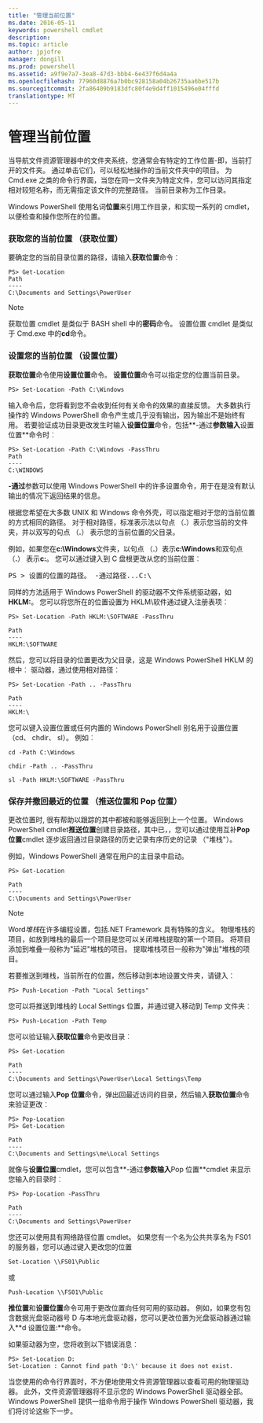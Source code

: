 ```yaml
---
title: "管理当前位置"
ms.date: 2016-05-11
keywords: powershell cmdlet
description: 
ms.topic: article
author: jpjofre
manager: dongill
ms.prod: powershell
ms.assetid: a9f9e7a7-3ea8-47d3-bbb4-6e437f6d4a4a
ms.openlocfilehash: 77960d8876a7b0bc928158a04b26735aa6be517b
ms.sourcegitcommit: 2fa86409b9183dfc80f4e9d4ff1015496e04fffd
translationtype: MT
---
```

# 管理当前位置
当导航文件资源管理器中的文件夹系统，您通常会有特定的工作位置-即，当前打开的文件夹。 通过单击它们，可以轻松地操作的当前文件夹中的项目。 为 Cmd.exe 之类的命令行界面，当您在同一文件夹为特定文件，您可以访问其指定相对较短名称，而无需指定该文件的完整路径。 当前目录称为工作目录。

Windows PowerShell 使用名词**位置**来引用工作目录，和实现一系列的 cmdlet，以便检查和操作您所在的位置。

### 获取您的当前位置 （获取位置）
要确定您的当前目录位置的路径，请输入**获取位置**命令︰

```
PS> Get-Location
Path
----
C:\Documents and Settings\PowerUser
```

> [!NOTE]
> 获取位置 cmdlet 是类似于 BASH shell 中的**密码**命令。 设置位置 cmdlet 是类似于 Cmd.exe 中的**cd**命令。

### 设置您的当前位置 （设置位置）
**获取位置**命令使用**设置位置**命令。 **设置位置**命令可以指定您的位置当前目录。

```
PS> Set-Location -Path C:\Windows
```

输入命令后，您将看到您不会收到任何有关命令的效果的直接反馈。 大多数执行操作的 Windows PowerShell 命令产生或几乎没有输出，因为输出不是始终有用。 若要验证成功目录更改发生时输入**设置位置**命令，包括**-通过**参数输入**设置位置**命令时︰

```
PS> Set-Location -Path C:\Windows -PassThru
Path
----
C:\WINDOWS
```

**-通过**参数可以使用 Windows PowerShell 中的许多设置命令，用于在是没有默认输出的情况下返回结果的信息。

根据您希望在大多数 UNIX 和 Windows 命令外壳，可以指定相对于您的当前位置的方式相同的路径。 对于相对路径，标准表示法以句点 （**.**）表示您当前的文件夹，并以双写的句点 （**.**） 表示您的当前位置的父目录。

例如，如果您在**c:\\Windows**文件夹，以句点 （**.**）表示**c:\\Windows**和双句点 （**.**） 表示**c:**。 您可以通过键入到 C 盘根更改从您的当前位置︰

<pre>PS > 设置的位置的路径。 -通过路径...C:\</pre>

同样的方法适用于 Windows PowerShell 的驱动器不文件系统驱动器，如**HKLM:**。 您可以将您所在的位置设置为 HKLM\\软件通过键入注册表项︰

```
PS> Set-Location -Path HKLM:\SOFTWARE -PassThru

Path
----
HKLM:\SOFTWARE
```

然后，您可以将目录的位置更改为父目录，这是 Windows PowerShell HKLM 的根中︰ 驱动器，通过使用相对路径︰

```
PS> Set-Location -Path .. -PassThru

Path
----
HKLM:\
```

您可以键入设置位置或任何内置的 Windows PowerShell 别名用于设置位置 （cd、 chdir、 sl）。 例如︰

```
cd -Path C:\Windows
```

```
chdir -Path .. -PassThru
```

```
sl -Path HKLM:\SOFTWARE -PassThru
```

### 保存并撤回最近的位置 （推送位置和 Pop 位置）
更改位置时, 很有帮助以跟踪的其中都被和能够返回到上一个位置。 Windows PowerShell cmdlet**推送位置**创建目录路径，其中已，，您可以通过使用互补**Pop 位置**cmdlet 逐步返回通过目录路径的历史记录有序历史的记录 （"堆栈"）。

例如，Windows PowerShell 通常在用户的主目录中启动。

```
PS> Get-Location

Path
----
C:\Documents and Settings\PowerUser
```

> [!NOTE]
> Word*堆栈*在许多编程设置，包括.NET Framework 具有特殊的含义。 物理堆栈的项目，如放到堆栈的最后一个项目是您可以关闭堆栈提取的第一个项目。 将项目添加到堆叠一般称为"延迟"堆栈的项目。 提取堆栈项目一般称为"弹出"堆栈的项目。

若要推送到堆栈，当前所在的位置，然后移动到本地设置文件夹，请键入︰

```
PS> Push-Location -Path "Local Settings"
```

您可以将推送到堆栈的 Local Settings 位置，并通过键入移动到 Temp 文件夹︰

```
PS> Push-Location -Path Temp
```

您可以验证输入**获取位置**命令更改目录︰

```
PS> Get-Location

Path
----
C:\Documents and Settings\PowerUser\Local Settings\Temp
```

您可以通过输入**Pop 位置**命令，弹出回最近访问的目录，然后输入**获取位置**命令来验证更改︰

```
PS> Pop-Location
PS> Get-Location

Path
----
C:\Documents and Settings\me\Local Settings
```

就像与**设置位置**cmdlet，您可以包含**-通过**参数输入**Pop 位置**cmdlet 来显示您输入的目录时︰

```
PS> Pop-Location -PassThru

Path
----
C:\Documents and Settings\PowerUser
```

您还可以使用具有网络路径位置 cmdlet。 如果您有一个名为公共共享名为 FS01 的服务器，您可以通过键入更改您的位置

```
Set-Location \\FS01\Public
```

或

```
Push-Location \\FS01\Public
```

**推位置**和**设置位置**命令可用于更改位置向任何可用的驱动器。 例如，如果您有包含数据光盘驱动器号 D 与本地光盘驱动器，您可以更改位置为光盘驱动器通过输入**d 设置位置:**命令。

如果驱动器为空，您将收到以下错误消息︰

```
PS> Set-Location D:
Set-Location : Cannot find path 'D:\' because it does not exist.
```

当您使用的命令行界面时，不方便地使用文件资源管理器以查看可用的物理驱动器。 此外，文件资源管理器将不显示您的 Windows PowerShell 驱动器全部。 Windows PowerShell 提供一组命令用于操作 Windows PowerShell 驱动器，我们将讨论这些下一步。

